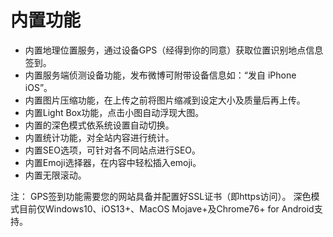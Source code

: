 # 内置功能

- 内置地理位置服务，通过设备GPS（经得到你的同意）获取位置识别地点信息签到。
- 内置服务端侦测设备功能，发布微博可附带设备信息如：“发自 iPhone iOS”。
- 内置图片压缩功能，在上传之前将图片缩减到设定大小及质量后再上传。
- 内置Light Box功能，点击小图自动浮现大图。
- 内置的深色模式依系统设置自动切换。
- 内置统计功能，对全站内容进行统计。
- 内置SEO选项，可针对各不同站点进行SEO。
- 内置Emoji选择器，在内容中轻松插入emoji。
- 内置无限滚动。

 

注： GPS签到功能需要您的网站具备并配置好SSL证书（即https访问）。
深色模式目前仅Windows10、iOS13+、MacOS Mojave+及Chrome76+ for Android支持。